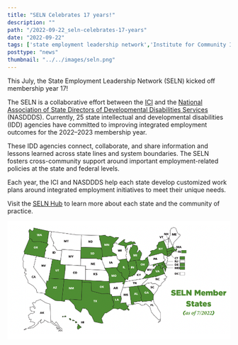 ```yaml
---
title: "SELN Celebrates 17 years!"
description: ""
path: "/2022-09-22_seln-celebrates-17-years"
date: "2022-09-22"
tags: ['state employment leadership network','Institute for Community Inclusion', 'SELN']
posttype: "news"
thumbnail: "../../images/seln.png"
---
```


This July, the State Employment Leadership Network (SELN) kicked off membership year 17!

The SELN is a collaborative effort between the [ICI](http://www.communityinclusion.org/) and the [National Association of State Directors of Developmental Disabilities Services](https://www.nasddds.org/) (NASDDDS). Currently, 25 state intellectual and developmental disabilities (IDD) agencies have committed to improving integrated employment outcomes for the 2022–2023 membership year.

These IDD agencies connect, collaborate, and share information and lessons learned across state lines and system boundaries. The SELN fosters cross-community support around important employment-related policies at the state and federal levels.

Each year, the ICI and NASDDDS help each state develop customized work plans around integrated employment initiatives to meet their unique needs.

Visit the [SELN Hub](https://www.selnhub.org/home) to learn more about each state and the community of practice.

![The 25 SELN Member States highlighted green on a US map.](../../images/seln-map-2022.png "The 25 SELN Member States highlighted green on a US map.")



